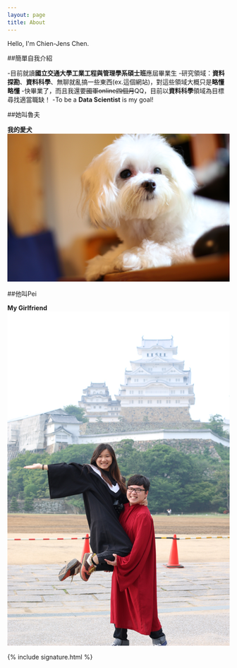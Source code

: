 ```yaml
---
layout: page
title: About
---
```

Hello, I'm Chien-Jens Chen.

##簡單自我介紹

-目前就讀**國立交通大學工業工程與管理學系碩士班**應屆畢業生
-研究領域：**資料探勘**、**資料科學**、無聊就亂搞一些東西(ex.這個網站)，對這些領域大概只是**略懂略懂**
-快畢業了，而且我還要<del>國軍online四個月</del>QQ，目前以**資料科學**領域為目標尋找適當職缺！
-To be a **Data Scientist** is my goal!

##她叫魯夫

**我的愛犬**
![placeholder](/img/Luffy.JPG "My Lover, Luffy")


##他叫Pei

**My Girlfriend**
![placeholder](/img/peiandme.JPG "My Girlfriend")

{% include signature.html %}
